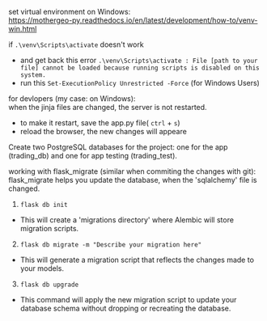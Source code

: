 set virtual environment on Windows:  
https://mothergeo-py.readthedocs.io/en/latest/development/how-to/venv-win.html

if `.\venv\Scripts\activate` doesn't work

- and get back this error `.\venv\Scripts\activate : File [path to your file] cannot be loaded because running scripts is disabled on this system.`
- run this `Set-ExecutionPolicy Unrestricted -Force` (for Windows Users)

for devlopers (my case: on Windows):  
when the jinja files are changed, the server is not restarted.

- to make it restart, save the app.py file( `ctrl` + `s`)
- reload the browser, the new changes will appeare

Create two PostgreSQL databases for the project: one for the app (trading_db) and one for app testing (trading_test).

working with flask_migrate (similar when commiting the changes with git): flask_migrate helps you update the database, when the 'sqlalchemy' file is changed.

1. `flask db init`

- This will create a 'migrations directory' where Alembic will store migration scripts.

2. `flask db migrate -m "Describe your migration here"`

- This will generate a migration script that reflects the changes made to your models.

3. `flask db upgrade`

- This command will apply the new migration script to update your database schema without dropping or recreating the database.
